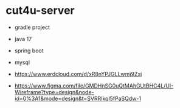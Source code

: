 # cut4u-server

- gradle project
- java 17
- spring boot
- mysql

- https://www.erdcloud.com/d/xR8nYPJGLLwmj9Zxj
- https://www.figma.com/file/GMDHnSG0uQtMAhGUtBHC4L/UI-Wireframe?type=design&node-id=0%3A1&mode=design&t=SVRRIkql5fPaSQdw-1
